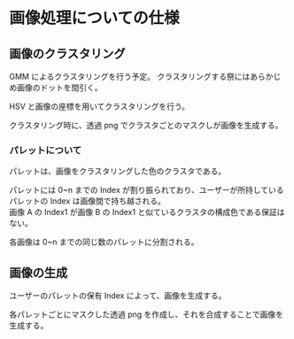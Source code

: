 # 画像処理についての仕様

## 画像のクラスタリング

GMM によるクラスタリングを行う予定。
クラスタリングする祭にはあらかじめ画像のドットを間引く。

HSV と画像の座標を用いてクラスタリングを行う。

クラスタリング時に、透過 png でクラスタごとのマスクしが画像を生成する。

### パレットについて

パレットは、画像をクラスタリングした色のクラスタである。

パレットには 0~n までの Index が割り振られており、ユーザーが所持しているパレットの Index は画像間で持ち越される。  
画像 A の Index1 が画像 B の Index1 と似ているクラスタの構成色である保証はない。

各画像は 0~n までの同じ数のパレットに分割される。

## 画像の生成

ユーザーのパレットの保有 Index によって、画像を生成する。

各パレットごとにマスクした透過 png を作成し、それを合成することで画像を生成する。

